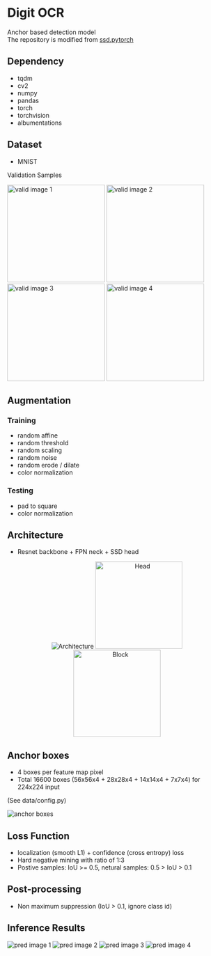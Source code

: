 # Digit OCR
Anchor based detection model  
The repository is modified from [ssd.pytorch](https://github.com/amdegroot/ssd.pytorch)  

## Dependency
 - tqdm
 - cv2
 - numpy
 - pandas
 - torch
 - torchvision
 - albumentations

## Dataset
 - MNIST

Validation Samples
<p align="left">
    <img src="doc/val_1.png" width="224" title="valid image 1"/>
    <img src="doc/val_2.png" width="224" title="valid image 2"/>
    <img src="doc/val_3.png" width="224" title="valid image 3"/>
    <img src="doc/val_4.png" width="224" title="valid image 4"/>
</p>

## Augmentation
### Training
 - random affine
 - random threshold
 - random scaling
 - random noise
 - random erode / dilate
 - color normalization

### Testing
 - pad to square
 - color normalization

## Architecture
 - Resnet backbone + FPN neck + SSD head
<p align="center">
    <img src="doc/archi.png" title="Architecture" />
    <img src="doc/ssd_head.png" height="200" title="Head" />
    <img src="doc/bottleneck.png" height="200" title="Block" />
</p>  
  

## Anchor boxes
 - 4 boxes per feature map pixel
 - Total 16600 boxes (56x56x4 + 28x28x4 + 14x14x4 + 7x7x4) for 224x224 input
  
(See data/config.py)  
<p align="left">
    <img src="doc/anchor.png" title="anchor boxes">
</p>

## Loss Function
 - localization (smooth L1) + confidence (cross entropy) loss
 - Hard negative mining with ratio of 1:3
 - Postive samples: IoU >= 0.5, netural samples: 0.5 > IoU > 0.1

## Post-processing
 - Non maximum suppression (IoU > 0.1, ignore class id)

## Inference Results
<p align="left">
    <img src="doc/pred_1.png" title="pred image 1">
    <img src="doc/pred_2.png" title="pred image 2">
    <img src="doc/pred_3.png" title="pred image 3">
    <img src="doc/pred_4.png" title="pred image 4">
</p>

